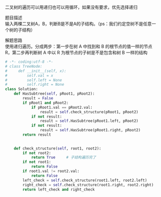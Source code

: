 
二叉树的遍历可以用递归也可以用循环，如果没有要求，优先选择递归  


题目描述  
输入两棵二叉树A，B，判断B是不是A的子结构。（ps：我们约定空树不是任意一个树的子结构）  


解题思路  
使用递归遍历。分成两步：第一步在树 A 中找到和 B 的根节点的值一样的节点 R，第二步再判断树 A 中以 R 为根节点的子树是不是包含和树 B 一样的结构  

```python 
# -*- coding:utf-8 -*-
# class TreeNode:
#     def __init__(self, x):
#         self.val = x
#         self.left = None
#         self.right = None
class Solution:
    def HasSubtree(self, pRoot1, pRoot2):
        result = False 
        if pRoot1 and pRoot2:
            if pRoot1.val == pRoot2.val:
                result = self.check_structure(pRoot1, pRoot2) 
            if not result:
                result = self.HasSubtree(pRoot1.left, pRoot2)
            if not result:
                result = self.HasSubtree(pRoot1.right, pRoot2)
        return result 
        
        
    def check_structure(self, root1, root2):
        if not root2:
            return True     # 子结构遍历完了  
        if not root1:
            return False 
        if root1.val != root2.val:
            return False 
        left_check = self.check_structure(root1.left, root2.left)
        right_check = self.check_structure(root1.right, root2.right) 
        return left_check and right_check  
```
